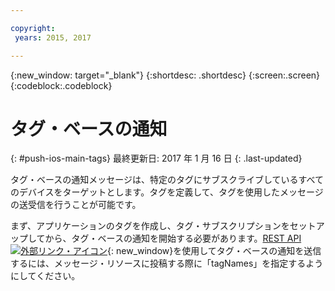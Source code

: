 ```yaml
---

copyright:
 years: 2015, 2017

---
```


{:new_window: target="_blank"}
{:shortdesc: .shortdesc}
{:screen:.screen}
{:codeblock:.codeblock}

# タグ・ベースの通知 
{: #push-ios-main-tags}
最終更新日: 2017 年 1 月 16 日
{: .last-updated}

タグ・ベースの通知メッセージは、特定のタグにサブスクライブしているすべてのデバイスをターゲットとします。タグを定義して、タグを使用したメッセージの送受信を行うことが可能です。
 

まず、アプリケーションのタグを作成し、タグ・サブスクリプションをセットアップしてから、タグ・ベースの通知を開始する必要があります。[REST API ![外部リンク・アイコン](../../icons/launch-glyph.svg "外部リンク・アイコン")](https://mobile.{DomainName}/imfpush/ "外部リンク・アイコン"){: new_window}を使用してタグ・ベースの通知を送信するには、メッセージ・リソースに投稿する際に「tagNames」を指定するようにしてください。 
